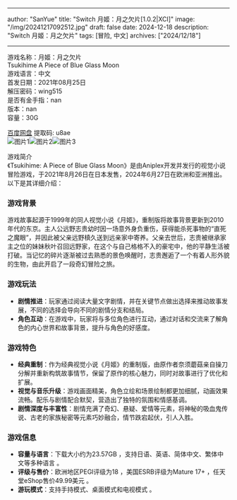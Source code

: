 
---
author: "SanYue"
title: "Switch 月姬：月之欠片[1.0.2|XCI]"
image: "/img/20241217092512.jpg"
draft: false
date: 2024-12-18
description: "Switch 月姬：月之欠片"
tags: [冒险, 中文]
archives: ["2024/12/18"]

---

游戏名称：月姬：月之欠片   
Tsukihime A Piece of Blue Glass Moon    
游戏语言：中文  
首发日期：2021年08月25日  
解压密码：wing515  
是否有金手指：nan  
版本：nan   
容量：30G

[百度网盘](https://pan.baidu.com/s/1VwN6CYLH5L4lDhmuHOazzg) 提取码: u8ae  
![图片1](/img/20241217183554.png)![图片2](/img/20241217183539.png)![图片3](/img/20241217183524.png)  

游戏简介  
《Tsukihime: A Piece of Blue Glass Moon》是由Aniplex开发并发行的视觉小说冒险游戏，于2021年8月26日在日本发售，2024年6月27日在欧洲和亚洲推出。以下是其详细介绍：

### 游戏背景
游戏故事起源于1999年的同人视觉小说《月姬》，重制版将故事背景更新到2010年代的东京。主人公远野志贵幼时因一场意外身负重伤，获得能杀死事物的“直死之魔眼”，并因此被父亲远野槙久送到远亲家中寄养。父亲去世后，志贵被继承家主之位的妹妹秋叶召回远野家，在这个与自己格格不入的豪宅中，他的平静生活被打破。当记忆的碎片逐渐被过去熟悉的景色唤醒时，志贵邂逅了一个有着人形外貌的生物，由此开启了一段奇幻冒险之旅。

### 游戏玩法
- **剧情推进**：玩家通过阅读大量文字剧情，并在关键节点做出选择来推动故事发展，不同的选择会导向不同的剧情分支和结局。
- **角色互动**：在游戏中，玩家将与多位角色进行互动，通过对话和交流来了解角色的内心世界和故事背景，提升与角色的好感度。

### 游戏特色
- **经典重制**：作为经典视觉小说《月姬》的重制版，由原作者奈须蘑菇亲自操刀分解并重新构筑故事情节，保留了原作的核心魅力，同时对故事进行了优化和扩展。
- **视觉与音乐升级**：游戏画面精美，角色立绘和场景绘制都更加细腻，动画效果流畅。配乐与剧情配合默契，营造出了独特的氛围和情感基调。
- **剧情深度与丰富性**：剧情充满了奇幻、悬疑、爱情等元素，将神秘的吸血鬼传说、古老的家族秘密等元素巧妙融合，情节跌宕起伏，引人入胜。

### 游戏信息
- **容量与语言**：下载大小约为23.57GB ，支持日语、英语、简体中文、繁体中文等多种语言 。
- **评级与售价**：欧洲地区PEGI评级为18 ，美国ESRB评级为Mature 17+ ，任天堂eShop售价49.99美元 。
- **游玩模式**：支持手持模式、桌面模式和电视模式 。
